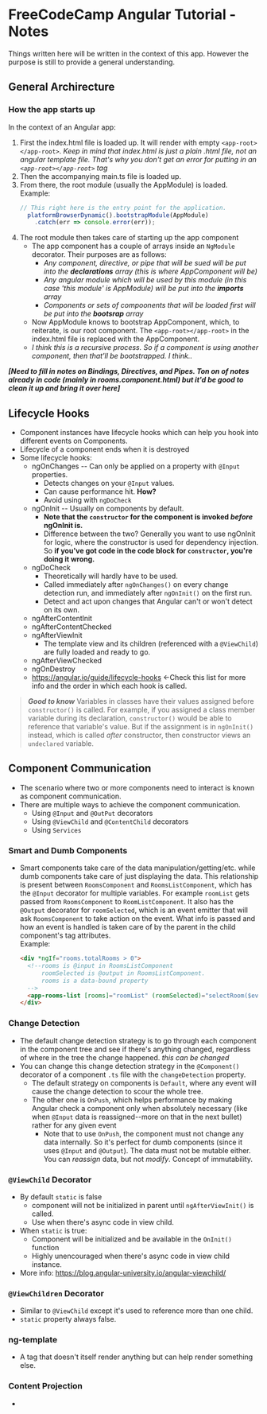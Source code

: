 # FreeCodeCamp Angular Tutorial - Notes
Things written here will be written in the context of this app. However the purpose
is still to provide a general understanding.


## General Archirecture
### **How the app starts up**
In the context of an Angular app:
1. First the index.html file is loaded up. It will render with empty `<app-root></app-root>`. *Keep in mind that index.html is just a plain .html file, not an angular template file. That's why you don't get an error for putting in an `<app-root></app-root>` tag*
2. Then the accompanying main.ts file is loaded up.
3. From there, the root module (usually the AppModule) is loaded.<br/>Example:
    ```TypeScript
    // This right here is the entry point for the application.
      platformBrowserDynamic().bootstrapModule(AppModule)
        .catch(err => console.error(err));
    ```
4. The root module then takes care of starting up the app component
    * The app component has a couple of arrays inside an `NgModule` decorator. Their purposes are as follows:
        * *Any component, directive, or pipe that will be sued will be put into the **declarations** array (this is where AppComponent will be)*
        * *Any angular module which will be used by this module (in this case 'this module' is AppModule) will be put into the **imports** array*
        * *Components or sets of compoonents that will be loaded first will be put into the **bootsrap** array*
    * Now AppModule knows to bootstrap AppComponent, which, to reiterate, is our root component. The `<app-root></app-root>` in the index.html file is replaced with the AppComponent.
    * *I think this is a recursive process. So if a component is using another component, then that'll be bootstrapped. I think..*



    
***[Need to fill in notes on Bindings, Directives, and Pipes. Ton on of notes already in code (mainly in rooms.component.html) but it'd be good
to clean it up and bring it over here]***


## Lifecycle Hooks
* Component instances have lifecycle hooks which can help you hook into different events on Components.
* Lifecycle of a component ends when it is destroyed
* Some lifecycle hooks: 
  * ngOnChanges -- Can only be applied on a property with `@Input` properties.
    * Detects changes on your `@Input` values.
    * Can cause performance hit. **How?**
    * Avoid using with `ngDoCheck`
  * ngOnlnit -- Usually on components by default.
      * **Note that the `constructor` for the component is invoked *before* ngOnInit is.**
      * Difference between the two? Generally you want to use ngOnInit for logic, where the constructor is used for dependency injection. So **if you've got code in the code block for `constructor`, you're doing it wrong.**
  * ngDoCheck
    * Theoretically will hardly have to be used.
    * Called immediately after `ngOnChanges()` on every change detection run, and immediately after `ngOnInit()` on the first run.
    * Detect and act upon changes that Angular can't or won't detect on its own. 
  * ngAfterContentlnit
  * ngAfterContentChecked
  * ngAfterViewlnit
    * The template view and its children (referenced with a `@ViewChild`) are fully loaded and ready to go.
  * ngAfterViewChecked
  * ngOnDestroy
  * https://angular.io/guide/lifecycle-hooks <-Check this list for more info and the order in which each hook is called.

> ***Good to know***
> Variables in classes have their values assigned before `constructor()` is called.
For example, if you assigned a class member variable during its declaration, `constructor()` would be able
to reference that variable's value. But if the assignment is in `ngOnInit()` instead, which is called
*after* constructor, then constructor views an `undeclared` variable.

## Component Communication
* The scenario where two or more components need to interact is known as component communication.
* There are multiple ways to achieve the component communication.
  * Using `@Input` and `@OutPut` decorators
  * Using `@ViewChild` and `@ContentChild` decorators
  * Using `Services`

### Smart and Dumb Components
* Smart components take care of the data manipulation/getting/etc. while dumb components take care of just displaying   the data. This relationship is present between `RoomsComponent` and `RoomsListComponent`, which has the `@Input` decorator for multiple variables. For example `roomList` gets passed from `RoomsComponent` to `RoomListComponent`. It also has the `@Output` decorator for `roomSelected`, which is an event emitter that will ask `RoomsComponent` to take action on the event. What info is passed and how an event is handled is taken care of by the parent in the child component's tag attributes.<br/>Example:

    ```HTML
    <div *ngIf="rooms.totalRooms > 0">
      <!--rooms is @input in RoomsListComponent
          roomSelected is @output in RoomsListComponent.
          rooms is a data-bound property
      -->
      <app-rooms-list [rooms]="roomList" (roomSelected)="selectRoom($event)"></app-rooms-list>
    </div>
    ```

### Change Detection
* The default change detection strategy is to go through each component in the component tree and see if there's anything changed, regardless of where in the tree the change happened. *this can be changed*
* You can change this change detection strategy in the `@Component()` decorator of a component `.ts` file with the `changeDetection` property.
  * The default strategy on components is `Default`, where any event will cause the change detection to scour the whole tree. 
  * The other one is `OnPush`, which helps performance by making Angular check a component only when absolutely necessary (like when `@Input` data is reassigned--more on that in the next bullet) rather for any given event
    * Note that to use `OnPush`, the component must not change any data internally. So it's perfect for dumb components (since it uses `@Input` and `@Output`). The data must not be mutable either. You can *reassign* data, but not *modify*. Concept of immutability.

### `@ViewChild` Decorator
* By default `static` is false
  * component will not be initialized in parent until `ngAfterViewInit()` is called. 
  * Use when there's async code in view child.
* When `static` is true: 
  * Component will be initialized and be available in the `OnInit()` function
  * Highly unencouraged when there's async code in view child instance.
* More info: https://blog.angular-university.io/angular-viewchild/

### `@ViewChildren` Decorator
* Similar to `@ViewChild` except it's used to reference more than one
  child. 
* `static` property always false. 




### ng-template
* A tag that doesn't itself render anything but can help render something else. 

### Content Projection
* 
